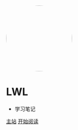 
<img width="180px" style="border-radius: 50%" bor src="https://gcore.jsdelivr.net/gh/code-anan/image/鲨鱼头像.jpg">

# LWL

- 学习笔记


[主站](http://www.weilong98.com)
[开始阅读](/Posts/Java/Java学习路线.md)